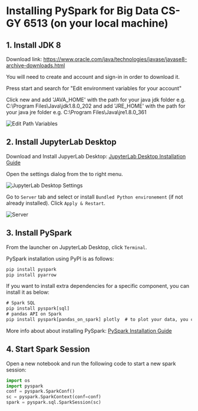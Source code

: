 # Installing PySpark for Big Data CS-GY 6513 (on your local machine)

## 1. Install JDK 8

Download link: https://www.oracle.com/java/technologies/javase/javase8-archive-downloads.html

You will need to create and account and sign-in in order to download it.

Press start and search for "Edit environment variables for your account"

Click new and add 'JAVA_HOME' with the path for your java jdk folder e.g. C:\Program Files\Java\jdk1.8.0_202 and add 'JRE_HOME' with the path for your java jre folder e.g. C:\Program Files\Java\jre1.8.0_361

![Edit Path Variables](https://user-images.githubusercontent.com/83875912/221330980-8e78f28f-e578-4e6c-b5df-bf34cc241442.png)

## 2. Install JupyterLab Desktop

Download and Install JupyerLab Desktop: [JupyterLab Desktop Installation Guide](https://github.com/jupyterlab/jupyterlab-desktop#installation)

Open the settings dialog from the to right menu. 

![JupyterLab Desktop Settings](https://user-images.githubusercontent.com/83875912/221332625-62128c05-7456-4461-bffc-e50cf4b59731.png)

Go to `Server` tab and select or install `Bundled Python environement` (if not already installed). Click `Apply & Restart`.

![Server](https://user-images.githubusercontent.com/83875912/221332340-96b9c3bf-d7f1-4f34-af85-75d268660388.png)
## 3. Install PySpark
From the launcher on JupyterLab Desktop, click `Terminal`.

PySpark installation using PyPI is as follows:
```cmd
pip install pyspark
pip install pyarrow
```
If you want to install extra dependencies for a specific component, you can install it as below:
```cmd
# Spark SQL
pip install pyspark[sql]
# pandas API on Spark
pip install pyspark[pandas_on_spark] plotly  # to plot your data, you can install plotly together
```
More info about about installing PySpark: [PySpark Installation Guide](https://spark.apache.org/docs/latest/api/python/getting_started/install.html#using-pypi)

## 4. Start Spark Session
Open a new notebook and run the following code to start a new spark session:
```python
import os
import pyspark
conf = pyspark.SparkConf()
sc = pyspark.SparkContext(conf=conf)
spark = pyspark.sql.SparkSession(sc)
```
